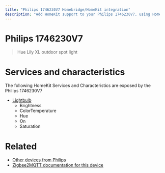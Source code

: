 ```yaml
---
title: "Philips 1746230V7 Homebridge/HomeKit integration"
description: "Add HomeKit support to your Philips 1746230V7, using Homebridge, Zigbee2MQTT and homebridge-z2m."
---
```

<!---
This file has been GENERATED using src/docgen/docgen.ts
DO NOT EDIT THIS FILE MANUALLY!
-->
# Philips 1746230V7
> Hue Lily XL outdoor spot light


# Services and characteristics
The following HomeKit Services and Characteristics are exposed by
the Philips 1746230V7

* [Lightbulb](../../light.md)
  * Brightness
  * ColorTemperature
  * Hue
  * On
  * Saturation


# Related
* [Other devices from Philips](../index.md#philips)
* [Zigbee2MQTT documentation for this device](https://www.zigbee2mqtt.io/devices/1746230V7.html)
